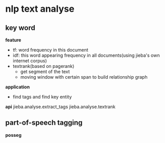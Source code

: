 # nlp text analyse
## key word
**feature**
- tf: word frequency in this document
- idf: this word appearing frequency in all documents(using jieba's own internet corpus)
- textrank(based on pagerank)
    + get segment of the text
    + moving window with certain span to build relationship graph

**application**
- find tags and find key entity

**api**
jieba.analyse.extract_tags
jieba.analyse.textrank

## part-of-speech tagging
**posseg**

